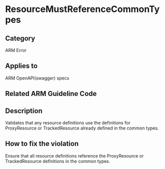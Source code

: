 # ResourceMustReferenceCommonTypes

## Category

ARM Error

## Applies to

ARM OpenAPI(swagger) specs

## Related ARM Guideline Code

## Description

Validates that any resource definitions use the definitions for ProxyResource or TrackedResource already defined in the common types.

## How to fix the violation

Ensure that all resource definitions reference the ProxyResource or TrackedResource definitions in the common types.

